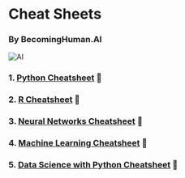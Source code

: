 # Cheat Sheets 
### By BecomingHuman.AI

 <img align="center" alt="AI" src="https://github.com/aibits-dxb/Truffle/blob/main/Ganache/CheatSheets/Title.png" />
 
<br>

### 1. [Python Cheatsheet](https://github.com/aibits-dxb/Truffle/blob/main/Ganache/CheatSheets/Python-Cheat-Sheet.pdf) 📃

### 2. [R Cheatsheet](https://github.com/aibits-dxb/Truffle/blob/main/Ganache/CheatSheets/R-Cheat-Sheet.pdf) 📃

### 3. [Neural Networks Cheatsheet](https://github.com/aibits-dxb/Truffle/blob/main/Ganache/CheatSheets/NeuralNetwork.pdf) 📃

### 4. [Machine Learning Cheatsheet](https://github.com/aibits-dxb/Truffle/blob/main/Ganache/CheatSheets/MachineLearning.pdf) 📃

### 5. [Data Science with Python Cheatsheet](https://github.com/aibits-dxb/Truffle/blob/main/Ganache/CheatSheets/DataSciencewithPython.pdf) 📃 





